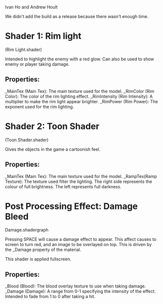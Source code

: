 Ivan Ho and Andrew Hoult

We didn't add the build as a release because there wasn't enough time.

# Shader 1: Rim light
(Rim Light.shader)

Intended to highlight the enemy with a red glow. Can also be used to show enemy or player taking damage.

## Properties:

_MainTex (Main Tex): The main texture used for the model.
_RimColor (Rim Color): The color of the rim lighting effect.
_RimIntensity (Rim Intensity): A multiplier to make the rim light appear brighter.
_RimPower (Rim Power): The exponent used for the rim lighting.

# Shader 2: Toon Shader
(Toon Shader.shader)

Gives the objects in the game a cartoonish feel.

## Properties:

_MainTex (Main Tex): The main texture used for the model.
_RampTex(Ramp Texture): The texture used filter the lighting. The right side represents the colour of full brightness. The left represents full darkness.

# Post Processing Effect: Damage Bleed
Damage.shadergraph

Pressing SPACE will cause a damage effect to appear. This affect causes to screen to turn red, and an image to be overlayed on top. This is driven by the _Damage property of the material.

This shader is applied fullscreen.

## Properties:

_Blood (Blood): The blood overlay texture to use when taking damage.
_Damage (Damage): A range from 0-1 specifying the intensity of the effect. Intended to fade from 1 to 0 after taking a hit.
